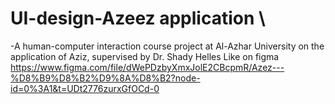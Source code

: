 # UI-design-Azeez application \
-A human-computer interaction course project at Al-Azhar University on the application of Aziz, supervised by Dr. Shady Helles
Like on figma
https://www.figma.com/file/dWePDzbyXmxJolE2CBcpmR/Azez---%D8%B9%D8%B2%D9%8A%D8%B2?node-id=0%3A1&t=UDt2776zurxGfOCd-0
